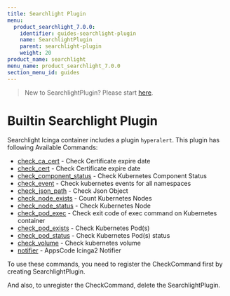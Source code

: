 ```yaml
---
title: Searchlight Plugin
menu:
  product_searchlight_7.0.0:
    identifier: guides-searchlight-plugin
    name: SearchlightPlugin
    parent: searchlight-plugin
    weight: 20
product_name: searchlight
menu_name: product_searchlight_7.0.0
section_menu_id: guides
---
```


> New to SearchlightPlugin? Please start [here](/docs/setup/developer-guide/webhook-plugin.md).

# Builtin Searchlight Plugin

Searchlight Icinga container includes a plugin `hyperalert`. This plugin has following Available Commands:

- [check_ca_cert](./docs/guides/cluster-alerts/ca-cert.md) - Check Certificate expire date
- [check_cert](./docs/guides/cluster-alerts/cert.md) - Check Certificate expire date
- [check_component_status](./docs/guides/cluster-alerts/component-status.md) - Check Kubernetes Component Status
- [check_event](./docs/guides/cluster-alerts/event.md) - Check kubernetes events for all namespaces
- [check_json_path](./docs/guides/cluster-alerts/node-exists.md) - Check Json Object
- [check_node_exists](./docs/guides/cluster-alerts/node-exists.md) - Count Kubernetes Nodes
- [check_node_status](./docs/guides/node-alerts/node-status.md) - Check Kubernetes Node
- [check_pod_exec](./docs/guides/pod-alerts/pod-exec.md) - Check exit code of exec command on Kubernetes container
- [check_pod_exists](./docs/guides/cluster-alerts/pod-exists.md) - Check Kubernetes Pod(s)
- [check_pod_status](./docs/guides/pod-alerts/pod-status.md) - Check Kubernetes Pod(s) status
- [check_volume](./docs/guides/pod-alerts/pod-volume.md) - Check kubernetes volume
- [notifier](./docs/guides/notifiers.md) - AppsCode Icinga2 Notifier

To use these commands, you need to register the CheckCommand first by creating SearchlightPlugin.

And also, to unregister the CheckCommand, delete the SearchlightPlugin.

